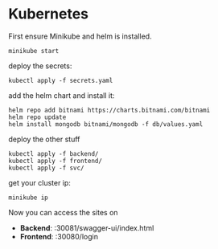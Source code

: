 # Kubernetes

First ensure Minikube and helm is installed.

```shell
minikube start
```

deploy the secrets:

```shell
kubectl apply -f secrets.yaml
```


add the helm chart and install it:

```shell
helm repo add bitnami https://charts.bitnami.com/bitnami
helm repo update
helm install mongodb bitnami/mongodb -f db/values.yaml
```

deploy the other stuff

```shell
kubectl apply -f backend/
kubectl apply -f frontend/
kubectl apply -f svc/
```

get your cluster ip:

```shell
minikube ip
```

Now you can access the sites on

- **Backend**: <minikube-ip>:30081/swagger-ui/index.html
- **Frontend**: <minikube-ip>:30080/login